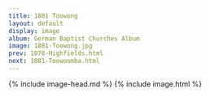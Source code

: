```yaml
---
title: 1881 Toowong
layout: default
display: image
album: German Baptist Churches Album
image: 1881-Toowong.jpg
prev: 1878-Highfields.html
next: 1881-Toowoomba.html
---
```

{% include image-head.md %}
{% include image.html %}